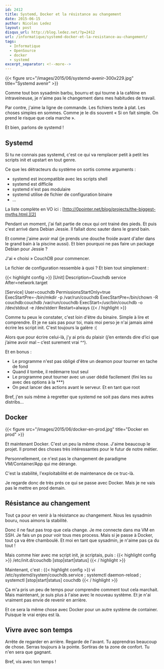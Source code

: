 ```yaml
---
id: 2412
title: Systemd, Docker et la résistance au changement
date: 2015-06-15
author: Nicolas Ledez
layout: post
disqus_url: http://blog.ledez.net/?p=2412
url: /informatique/systemd-docker-et-la-resistance-au-changement/
tags:
  - Informatique
  - OpenSource
  - docker
  - systemd
excerpt_separator: <!--more-->
---
```

{{< figure src="/images/2015/06/systemd-avenir-300x229.jpg" title="Systemd avenir" >}}

Comme tout bon sysadmin barbu, bourru et qui tourne à la caféine en intraveineuse, je n'aime pas le changement dans mes habitudes de travail.

Par contre, j'aime la ligne de commande. Les fichiers texte à plat. Les choses simples en sommes. Comme je le dis souvent « Si on fait simple. On prend le risque que cela marche ».

Et bien, parlons de systemd !  

<!--more-->

## Systemd

Si tu ne connais pas systemd, c'est ce qui va remplacer petit à petit les scripts init et upstart en tout genre.

Ce que les détracteurs du système on sortis comme arguments :

  * systemd est incompatible avec les scripts shell
  * systemd est difficile
  * systemd n'est pas modulaire
  * systemd utilise de fichier de configuration binaire
  * ...

La liste complète en VO ici : [http://0pointer.net/blog/projects/the-biggest-myths.html.][2]

Pendant un moment, j'ai fait partie de ceux qui ont trainé des pieds. Et puis c'est arrivé dans Debian Jessie. Il fallait donc sauter dans le grand bain.

Et comme j'aime avoir mal (je prends une douche froide avant d'aller dans le grand bain à la piscine aussi). Et bien pourquoi ne pas faire un package Debian pour Jessie ?

J'ai « choisi » CouchDB pour commencer.

Le fichier de configuration ressemble à quoi ? Et bien tout simplement :

{{< highlight config >}}
[Unit]
Description=Couchdb service
After=network.target

[Service]
User=couchdb
PermissionsStartOnly=true
ExecStartPre=-/bin/mkdir -p /var/run/couchdb
ExecStartPre=/bin/chown -R couchdb:couchdb /var/run/couchdb
ExecStart=/usr/bin/couchdb -o /dev/stdout -e /dev/stderr
Restart=always
{{< / highlight >}}


Comme tu peux le constater, c'est loin d'être du binaire. Simple à lire et comprendre. Et je ne sais pas pour toi, mais moi perso je n'ai jamais aimé écrire les script init. C'est toujours la galère :(

Alors que pour écrire celui-là, j'y ai pris du plaisir (j’en entends dire d’ici que j’aime avoir mal &#8211; c’est surement vrai ^^).

Et en bonus :

  * Le programme n'est pas obligé d'être un deamon pour tourner en tache de fond
  * Quand il tombe, il redémarre tout seul
  * Le programme peut tourner avec un user dédié facilement (fini les su avec des options à la \***)
  * On peut lancer des actions avant le serveur. Et en tant que root

Bref, j'en suis même à regretter que systemd ne soit pas dans mes autres distribs...

## Docker

{{< figure src="/images/2015/06/docker-en-prod.jpg" title="Docker en prod" >}}

Et maintenant Docker. C'est un peu la même chose. J'aime beaucoup le projet. Il promet des choses très intéressantes pour le futur de notre métier.

Personnellement, ce n'est pas le changement de paradigme VM/Container/App qui me dérange.

C'est la stabilité, l'exploitabilité et de maintenance de ce truc-là.

Je regarde donc de très prés ce qui se passe avec Docker. Mais je ne vais pas le mettre en prod demain.

## Résistance au changement

Tout ça pour en venir à la résistance au changement. Nous les sysadmin bouru, nous aimons la stabilité.

Donc il ne faut pas trop que cela change. Je me connecte dans ma VM en SSH. Je fais un ps pour voir tous mes process. Mais si je passe à Docker, tout ça va être chamboulé. Et moi en tant que sysadmin, je n'aime pas ça du tout !

Mais comme hier avec me script init, je scriptais, puis :
{{< highlight config >}}
/etc/init.d/couchdb [stop|start|status]
{{< / highlight >}}

Maintenant, c'est :
{{< highlight config >}}
vi /etc/systemd/system/couchdb.service ; systemctl daemon-reload ; systemctl [stop|start|status] couchdb
{{< / highlight >}}

Ça m'a pris un peu de temps pour comprendre comment tout cela marchait. Mais maintenant, je suis plus à l'aise avec le nouveau système. Et je n'ai vraiment pas envie de revenir en arrière.

Et ce sera la même chose avec Docker pour un autre système de container. Puisque le vrai enjeu est là.

## Vivre avec son temps

Arrête de regarder en arrière. Regarde de l'avant. Tu apprendras beaucoup de chose. Serras toujours à la pointe. Sortiras de ta zone de confort. Tu n'en sera que gagnant.

Bref, vis avec ton temps !

 [2]: http://0pointer.net/blog/projects/the-biggest-myths.html
